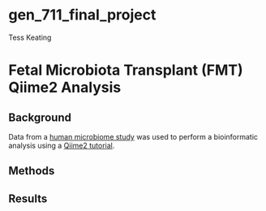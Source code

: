 # gen_711_final_project
Tess Keating
# Fetal Microbiota Transplant (FMT) Qiime2 Analysis
## Background
Data from a [human microbiome study](https://microbiomejournal.biomedcentral.com/articles/10.1186/s40168-016-0225-7) was used to perform a bioinformatic analysis using a [Qiime2 tutorial](https://docs.qiime2.org/2024.2/tutorials/fmt/).
## Methods

## Results
